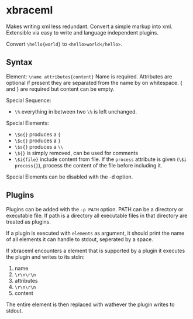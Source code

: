 # xbraceml
Makes writing xml less redundant. 
Convert a simple markup into xml. 
Extensible via easy to write and language independent plugins.

Convert `\hello{world}` to `<hello>world</hello>`. 

## Syntax

Element: `\name attributes{content}`
    Name is required. Attributes are optional if present they are separated 
    from the name by on whitespace.
    { and } are required but content can be empty.

Special Sequence:

- `\%` everything in between two `\%` is left unchanged.

Special Elements:

- `\$o{}` produces a `{`
- `\$c{}` produces a `}`
- `\$s{}` produces a `\\`
- `\${}` is simply removed, can be used for comments
- `\$i{file}` include content from file. If the `process` attribute is 
  given (`\$i process{}`), process the content of the file before including it.

Special Elements can be disabled with the -d option.

## Plugins

Plugins can be added with the `-p PATH` option. PATH can be a directory or
executable file. If path is a directory all executable files in that directory
are treated as plugins. 

If a plugin is executed with `elements` as argument, it should print the 
name of all elements it can handle to stdout, seperated by a space.

If xbraceml encounters a element that is supported by a plugin
it executes the plugin and writes to its stdin: 

1. name
2. `\r\n\r\n`
3. attributes 
4. `\r\n\r\n`
5. content

The entire element is then replaced with wathever the plugin writes to stdout.




